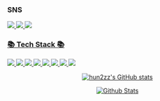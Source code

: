 <h3 class="heading-element" dir="auto"> SNS </h3>


<a href="https://www.instagram.com/jehoon2001/" target="_blank"><img src="https://img.shields.io/badge/SNS-556073?style={flat}&logo=instagram&logoColor=000000"/>
<a href="https://martlet.tistory.com/" target="_blank"><img src="https://img.shields.io/badge/BLOG-3d3d3d?style={flat}&logo=tistory&logoColor=000000"/>
<a href="https://mail.google.com/mail/?view=cm&fs=1&to=limjhoon8@gmail.com&su=SUBJECT&body=BODY&bcc=limjhoon8@gmail.com" target="_blank"><img src="https://img.shields.io/badge/Gmail-EA4335?style={flat}&logo=gmail&logoColor=000000"/>
<!--
**jehoonje/jehoonje** is a ✨ _special_ ✨ repository because its `README.md` (this file) appears on your GitHub profile.

Here are some ideas to get you started:

- 🔭 I’m currently working on ...
- 🌱 I’m currently learning ...
- 👯 I’m looking to collaborate on ...
- 🤔 I’m looking for help with ...
- 💬 Ask me about ...
- 📫 How to reach me: ...
- 😄 Pronouns: ...
- ⚡ Fun fact: ...
-->

<h3 class="heading-element" dir="auto">📚 Tech Stack 📚</h3>

<img src="https://img.shields.io/badge/JavaScript-F7DF1E?style={flat}&logo=javascript&logoColor=000000"/> <img src="https://img.shields.io/badge/HTML5-E34F26?style={flat}&logo=html5&logoColor=000000"/> <img src="https://img.shields.io/badge/CSS-1572B6?style={flat}&logo=css3&logoColor=000000"/> <img src="https://img.shields.io/badge/React-61DAFB?style={flat}&logo=react&logoColor=000000"/> <img src="https://img.shields.io/badge/SpringBoot-6DB33F?style={flat}&logo=springboot&logoColor=000000"/>
 <img src="https://img.shields.io/badge/MySQL-4479A1?style={flat}&logo=mysql&logoColor=000000"/> <img src="https://img.shields.io/badge/VScode-007ACC?style={flat}&logo=visualstudiocode&logoColor=000000"/> <img src="https://img.shields.io/badge/Eclipse-f26033?style={flat}&logo=eclipseide&logoColor=000000"/>

 <p align="center">
  <img src="https://github-readme-stats.vercel.app/api?username=jehoonje&show_icons=true&theme=radical" alt="hun2zz's GitHub stats">
</p>


<p align="center">
        <img src="https://raw.githubusercontent.com/mayhemantt/mayhemantt/Update/svg/Bottom.svg" alt="Github Stats" />
</p>
